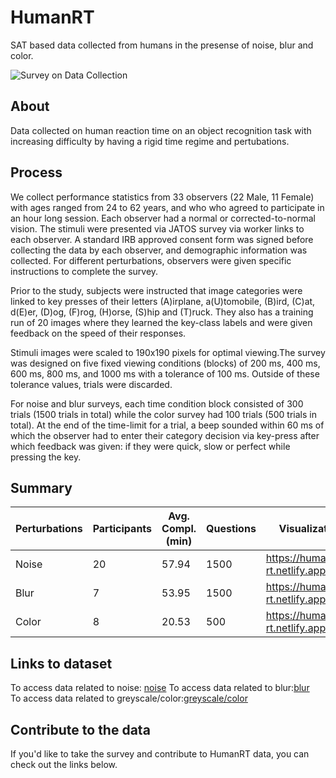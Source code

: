 # HumanRT
SAT based data collected from humans in the presense of noise, blur and color.

![Survey on Data Collection](video/survey-recording.gif)

## About
Data collected on human reaction time on an object recognition task with increasing
difficulty by having a rigid time regime and pertubations.

## Process
 We collect performance statistics from 33 observers (22 Male, 11 Female) with ages ranged from 24 to 62 years, and who who agreed to participate in an hour long session. Each observer had a normal or corrected-to-normal vision. The stimuli were presented via JATOS survey via worker links to each observer. A standard IRB approved consent form was signed before collecting the data by each observer, and demographic information was collected. For different perturbations, observers were given specific instructions to complete the survey. 

Prior to the study, subjects were instructed that image categories were linked to key presses of their letters (A)irplane, a(U)tomobile, (B)ird, (C)at, d(E)er, (D)og, (F)rog, (H)orse, (S)hip and (T)ruck. They also has a training run of 20 images where they learned the key-class labels and were given feedback on the speed of their responses.

Stimuli images were scaled to 190x190 pixels for optimal viewing.The survey was designed on five fixed viewing conditions (blocks) of 200 ms, 400 ms, 600 ms, 800 ms, and 1000 ms with a tolerance of 100 ms. Outside of these tolerance values, trials were discarded.

For noise and blur surveys, each time condition block consisted of 300 trials (1500 trials in total) while the color survey had 100 trials (500 trials in total). At the end of the time-limit for a trial, a beep sounded within 60 ms of which the observer had to enter their category decision via key-press after which feedback was given: if they were quick, slow or perfect while pressing the key.

## Summary
| Perturbations  | Participants  | Avg. Compl. (min)  | Questions  | Visualizations |
|---|---|---|---|---|
| Noise  | 20  | 57.94  | 1500  | https://human-rt.netlify.app/#noise  |
| Blur  | 7  | 53.95  | 1500  | https://human-rt.netlify.app/#blur  |
| Color  | 8  | 20.53  | 500  | https://human-rt.netlify.app/#color  |

## Links to dataset
To access data related to noise: [noise](https://github.com/omkar-kumbhar/anytime-prediction-analysis/tree/main/all_noise_final)
To access data related to blur:[blur](https://github.com/omkar-kumbhar/anytime-prediction-analysis/tree/main/blur_results)      
To access data related to greyscale/color:[greyscale/color](https://github.com/omkar-kumbhar/anytime-prediction-analysis/tree/main/color_gray)

## Contribute to the data
If you'd like to take the survey and contribute to HumanRT data, you can check out the links below. 
